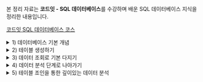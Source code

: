 본 정리 자료는 **코드잇 - SQL 데이터베이스**를 수강하며 배운 SQL 데이터베이스 지식을 정리한 내용입니다.

[코드잇 SQL 데이터베이스 코스](https://www.codeit.kr/courses/sql-database)

<details>
  <summary>1) 데이터베이스 기본 개념</summary>
  <details>
    <summary>데이터베이스와 테이블</summary>

# 데이터베이스와 테이블

## 데이터베이스란?

일정한 체계 속에 저장된 데이터의 집합

데이터는 보통 데이터베이스 안에서 테이블(Table)이라는 형태로 저장됨.

데이터베이스에 저장된 데이터로 시장과 고객을 잘 분석해야 기업이 잘될 수 있음

# 테이블의 row와 column

## 테이블

테이블이란 표 형태로 저장된 데이터의 집합

row는 '행' 이라는 뜻으로, 테이블에서 하나의 개체는 이 row로 표현됨

column은 '열'이라는 뜻으로, 테이블에서 각 개체가 가지는 하나의 속성은 이 column으로 표현됨

  </details>
  <details>
    <summary>DBMS와 SQL</summary>

# DBMS와 SQL

## DBMS (DataBase Management System)

데이터베이스 관리 시스템.

데이터베이스를 관리하는 프로그램

사용하는 DBMS에 따라서 데이터베이스의 종류가 다름

모든 DBMS에서는 SQL이라는 언어를 사용

### SQL (Structured Query Language)

DBMS에 명령을 내리기 위해 사용하는 언어

SQL은 국제 표준이 있어서, 어떤 DBMS에서든 사용할 수 있음

하지만 문제는, 모든 DBMS가 이 표준을 완벽하게 지키지는 않는다는 것

하지만 데이터를 다루는 대부분의 주요 기능은 DBMS마다 큰 차이가 없다

# SQL 국제 표준과 MySQL

## SQL 국제 표준

1970년대 초 IBM에 의해서 System/R이라는 DBMS와 , 이것을 사용하기 위해 필요한 언어인 SEQUEL(Structured English Query Language)가 만들어졌는데, 이후 SEQUEL(씨퀄)은 상표권 문제 때문에 그 이름이 SQL(Structured Query Language)로 변경됨.

2020.09 기준 2019 개정안이 최신임.

## MySQL이란?

MySQL은 페이스북, 유튜브 등을 비롯한 유명 서비스에서 활발히 사용되고 있는 DBMS임

MySQL은 MySQL B이라는 회사에서 개발되었는데, MySQL AB는 2008년 Sun Microsystems에 인수되고, 이 Sun Microsystems는 2010년 Oracle에 인수됨. 이에 따라 자연스럽게 MySQL 또한 Oracle의 소유가 되었음.

MySQL은 오픈 소스 소프트웨어로 누구나 자유롭게 사용할 수 있지만, 만약 MySQL의 소스 코드를 가져다가 일부를 수정하고 자신의 제품의 일부로 만들어서 재배포하는 상황에서 그 소스코드를 공개하지 않으려는 기업이 있다면 이 경우에는 Oracle엑서 제공하는 상업용 라이센스가 필요하다

Oracle은 자사의 기존 DBMS인 오라클과 기업 인수를 통해 얻은 MySQL 둘다 잘 서비스하고 있다고 한다. 둘 다 기술적으로 장단점이 다르고 상호보완적이 면이 있다.

### 오라클

은행, 거래소 등과 같이 데이터 처리의 정확성, 운영의 안정성 등이 엄격하게 요구되는 분야에서 주로 사용되고 있음

신뢰도가 중요한 비즈니스 분야에 적합하게 설계되어 있고, 해당 영역에서의 역사가 길다

### MySQL

우리가 흔히 쓰는 앱, 웹 사이트 같은 서비스를 만들 때 많이 사용 됨

무료로 사용할 수 있고, 좀 더 가볍다.

여러 DBMS 중에서도 특히 일반 사용자가 사용하기 편하다는 평가를 받는다.

요구하는 컴퓨터 성능도 작은 편이라 부담도 덜 함

IT 분야에서 LAMP(Linux + Apache + MySQL + PHP/Perl/Python)라고 하는 개발 플랫폼의 조합이 관용어로 쓰일 정도로 많은 개발자들이 보편적으로 쓰는 DBMS라고 함

# DBMS와 서버-클라이언트 구조

## 클라이언트와 서버

DBMS에는 주요 구성 요소인 두 종류의 프로그램이 있음.

1. **client(클라이언트 프로그램)** : 사용자가 server에 접속해서 원하는 데이터베이스 관련 작업을 할 수 있도록, SQL을 입력할 수 있는 화면 등을 제공하는 프로그램
2. **server(서버 프로그램)**: client로부터 SQL 문 등을 전달받아 데이터베이스 관련 작업을 직접 처리하는 프로그램. (DBMS라고 할 때, 좁은 의미로 이 server 부분만을 가리키는 경우도 있음)

대부분의 DBMS가 client를 통해 server에 접속하는 구조로 되어 있음.

server 안에 DB가 포함되어 있는데, 사실 데이터베이스는 DBMS와 분리된 것이 아니라, 이렇게 server가 직접 저장하고 관리하는 데이터의 집합이다.

결국 DBMS를 사용한다는 것은, **실행되고 있는 server에 client를 이용해서 접속한 후, 원하는 명령을 내린다는 뜻**

### MySQL Workbench

MySQL은 CLI(Command Line Interface) 환경에서 사용할 수도 있지만, Oracle이 공식 제공하는 GUI 환경인 **MySQL Workbench**라는 프로그램을 통해서도 사용할 수 있음

  </details>
  <details>
    <summary>MySQL 데이터베이스</summary>

# 데이터베이스 생성하기

MySQL에서는 데이터베이스를 스키마(Schema)라고 부르기도 함

'쿼리 창'에 SQL문을 입력하여 데이터베이스를 생성한다. `CREATE DATABASE 데이터베이스이름`

꼭 지켜야 하는 규칙은 아니지만, 관습적으로 명령을 대문자로 사용한다고 한다.

테이블이나 db 명과 구분되어 가독성이 더 높다고 한다.

# sys 데이터베이스

workbench를 실행할 때, 따로 생성하지 않았던 **sys**라는 데이터베이스가 이미 존재함.

sys 데이터베이스는 MySQL **서버의 성능 관련 정보**들을 가지고 있는 데이터베이스

## DBMS 사용 용도

사실 DBMS는 사용하는 사람에 따라 사용 용도가 크게 달라짐.

기획자/마케터:

- 데이터베이스에 저장된 데이터를 잘 이용해서 시장 및 고객을 분석

백엔드 개발자 또는 데이터베이스 관리자:

- 데이터가 빠르고 안정적으로, 조회 및 저장될 수 있도록 개발 및 관리

특히 백엔드 개발자 또는 데이터베이스 관리자의 입장에서는 DBMS가 성능 저하 없이 효율적으로 작업을 처리하고 있는지를 체크하는 것이 중요함.

MySQL에서는 이러한 정보를 확인할 수 있는 기본 데이터베이스 중 하나가 **sys**

  </details>
</details>

<details>
  <summary>2) 테이블 생성하기</summary>

# CSV 파일로 테이블 생성하기

MySQL에서는 Table Data Import Wizard를 통해서 CSV(Comma Separated Values) 형식의 파일을 테이블로 불러들일 수 있다.

MySQL에서 각 행의 데이터 타입을 뜻하는 Field Type(Data Type) 에는 int(정수), text(문자열), double(실수) 등이 있다.

# 생성된 테이블 살펴보기

MySQL에서 테이블 오른쪽 스패너 버튼을 클릭하면 테이블 정보를 살펴볼 수 있다.

column의 이름과 데이터 타입을 알 수 있다.

각 column의 이름과 데이터 타입을 함께 고려하면 각 column에 어떤 값들이 들어가 있는지 쉽게 예상할 수 있다

# Primary Key 설정하기

## Primary Key(기본 키)

테이블에서 하나의 row를 고유하게 식별할 수 있게 해주는 column

Primary Key에 해당하는 column 옆에 있는 PK의 체크박스를 체크해주면 column 왼쪽에 있는 아이콘이 열쇠 모양으로 바뀐다.

바뀐 PK 설정을 적용하려면 우측 하단의 apply 버튼을 눌러야 한다. 그러면 Pimary Key를 변경하는 SQL문이 나오며, 다시 한 번 apply 버튼을 누르면 적용된다.

# Primary Key의 종류

Primary Key는 테이블에서 특정 row 하나를 식별하는 역할을 한다.

특정 컬럼을 Primary Key로 설정하면 Primary Key에 같은 값이 있는 row가 추가되는 것을 DBMS가 자동으로 박아주기 때문에 중복된 row가 생길 위험성이 사라진다.

이러한 Primary Key의 종류에는 크게 두 가지가 있다.

## Natural Key

실제로 어떤 개체가 갖고 있는 속성을 나타내는 칼럼이 Primary Key가 됐을 때 이를 Natural Key라고 한다. 예) 주민등록번호

## Surrogate Key

어떤 개체의 속성을 직접적으로 나타내는 컬럼이 아닌, Primary Key로 쓰이기 위해 위적으로 생성된 컬럼

주로 1부터 순차적으로 증가하는 숫자가 들어가게 됨

각 상황마다 적절한 키가 달라진다.

Natural Key는 그 값이 나중에 변경되면 모든 row의 값을 다시 수정해줘야 한다는 문제가 있기 때문에 보통은 Surrogate Key를 선택하는 경우가 더 많다.

# Not Null의 의미

MySQL에서 특정 컬럼의 PK 체크박스에 체크를 할 때 그 컬럼의 NN 체크박스도 동시에 체크가 된다.

이때 NN 은 Not Null을 의미한다.

NULL이라는 것은 그 부분에 값이 없다는 것이다.

주의할 점은 NULL은 0과 다르며, 비어있는 문자열과도 다르다.

NN 체크박스에 체크가 되어있다는 뜻은, 이 컬럼에는 반드시 어떤 값이 들어있어야 한다는 것을 의미한다.

NN이 설정된 컬럼에 NULL이 들어가 있는 row를 추가하려고하면 데이터베이스에서 에러를 내버린다.

Primay Key인 컬럼은 특정 row를 식별하기 위한 컬럼이기 때문에 반드시 Not Null이어야 한다. 따라서 PK 체크박스를 체크할 때 NN 체크박스도 동시에 체크되도록 Workbench에서 자동으로 처리해준 것이다.

# Primary Key와 Auto Increment 속성

## AI (Automatic Inrecement)

Surrogate Key는 보통 1부터 시작해서 1씩 증가하는 정수값을 가진다.

그렇다면 매번 새롭게 추가되는 row의 Surrogate Key인 컬럼의 값은 row의 그것보다 1이 더 큰 정수가 되어야 한다. 대부분의 DBMS에는 매번 새로운 row가 될 때마다 해당 컬럼에 이전보다 1이 더 큰 정수를 자동으로 넣어주는 기능이 존재한다.

컬럼 옆에 있는 AI 체크박스에 체크를 해주고 apply 해주면 이러한 속성이 적용된다.

따라서 row를 삽입할 때 개체의 실제 속성을 나타내는 컬럼의 값만 직접 작성하고 Surrogate Key로 사용하는 컬럼에는 신경쓸 필요가 없다.

# 날짜 관련 컬럼은 DATE 타입으로

CSV 파일을 테이블로 불러올 때 날짜 관련 정보가 TEXT 타입으로 인식될 수 있는데, 이를 DATE 타입으로 바꿔주면 나중에 이 컬럼의 날짜 값을 가지고 1년 후의 날짜를 구하는 등의 작업들을 좀 더 편하게 할 수 있다.

</details>

<details>
  <summary>3) 데이터 조회로 기본 다지기</summary>
  <details>
    <summary>데이터 조회</summary>

# 데이터 조회의 핵심, SELECT과 WHERE

## 데이터 조회 기본 예시

`SELECT 컬럼명 FROM [DB명.]테이블명;`

`SELECT * FROM [practice_main.]member;`

- practice_main 데이터베이스에 있는 member 테이블에서 모든(\*) 컬럼을 가져와라

`SELECT age, gender FROM member;`

- member 테이블에서 age와 gender 컬럼을 가져와라

`SELECT * FROM member WHERE age > 20;`

- member 테이블에서 age 컬럼의 값이 20보다 큰 개체들의 모든 컬럼을 가져와라

# SQL 작성 형식

## 1. SQL 문 끝에는 항상 세미콜론(;)을 써줘야 한다

하나의 SQL 문 끝에는 세미콜론을 써줘야 한다.

SQL 문법 상 세미콜론이 **하나의 SQL 문을 종결하는 단위**이기 때문이다

## 2. SQL 문 안에는 공백이나 개행 등을 자유롭게 넣을 수 있다

`SELECT * FROM practice_main.member WHERE age > 20`

- 이런 식으로 엄청 많은 공백을 주거나,

```sql
SELECT * FROM practice_main.member
	WHERE age > 20
```

- 이런 식으로 SQL 문의 일부분을 한 줄 내리고, 탭을 입력한 후에 쓰는 것도 가능

어떤 방식으로 쓰든, 구분되어야 할 키워드들이 최소한 하나 이상의 공백으로 구분되어 있고, 세미콜론으로 마무리되어 있으면 실행에는 문제가 없다.

이런 점을 이용해서 길이가 긴 SQL 문을 쓸 때는 개행(줄바꿈), 탭 등을 적절하게 활용해서 가독성을 높이는 것이 좋다.

## 3. SQL 문의 대소문자 구분 문자

`SELECT * FROM practice_main.member WHERE age > 20`

위를 보면 MySQL에 기본으로 내장된 키워드들(보통 '예약어' 라 함)은 대문자로 써주고, 나머지 부분은 소문자로 써줬다.

**MySQL의 예약어는 대문자로 적는 것이 관례**이고, 보기에도 좋다.

데이터베이스 이름, 테이블 이름, 컬럼 이름 등은 대소문자를 가리지 않고, 실제로 존재하는 것의 이름을 적어주면 된다.

데이터베이스, 테이블, 컬럼 등의 이름을 짓는 것도 회사마다 일종의 컨벤션들이 있을텐데, 실무에서는 그런 컨벤션에 맞게 지어진 이름들을 작성하게 될 것

예약어들을 소문자로 쓴다고 실행이 안 되는 것은 아니다. 다만, 가독성을 위해 예약어만큼은 꼭 대문자로 쓰는 습관을 들이자.

## 4. 데이터베이스 이름과 테이블 이름

`practice_main.member`과 같이 데이터베이스 이름 뒤에 온점(.)을 붙이고 그 다음에 테이블 이름을 적어줬다. 이렇게 쓰면 해당 데이터베이스 안의 테이블을 가리키는 것인데, 서로 다른 데이터베이스에 같은 이름의 테이블이 존재할 수 있기 때문에 이렇게 써주는 게 좋다.

하지만 항상 이렇게 쓸 필요는 없다.

GUI에서 해당 데이터베이스를 클릭해서 활성화해두거나, 아예 SQL문으로 어떤 데이터베이스를 쓰겠다고 확실하게 정하는 것도 가능하다.

```sql
USE practice_main;
SELECT * FROM member
```

`USE practice_main;`은 practice_main 이라는 데이터베이스를 사용하겠다고 확실히 선언하는 것이다. 그리고 그 뒤로는 그냥 테이블 이름만 써도 괜찮다.

# 조건을 나타내는 다양한 방법

## DATA TYPE = INT

나이가 27 이상

- `SELECT * FROM member WHERE age >=27;`

나이가 30이상 39이하 (30대)

- `SELECT * FROM member WHERE age BETWEEN 30 AND 39;`

나이가 30대가 아닌

- `SELECT * FROM member WHERE age NOT BETWEEN 30 AND 39;`

## DATA TYPE = DATE

가입일이 2019년 1월 1일 이후

- `SELECT * FROM member WHERE sign_up_day > '2019-01-01';`

가입일이 2018년

```sql
SELECT * FROM member
	WHERE sign_up_dat BETWEEN '2018-01-01' AND '2018-12-31';
```

# 문자열 패턴 매칭 조건

## **주소가 서울인 회원**

- `SELECT * FROM member WHERE address LIKE '서울%';`

LIKE는 특정 컬럼 값의 패턴이 '서울%'처럼 생긴 것만 조회

%는 임의의 문자열 길이를 뜻함(0도 포함). 즉, 위의 표현식은 서울로 시작하는 모든 문자열을 뜻함

## 주소가 고양시인 회원

- `SELECT * FROM member WHERE address LIKE '%고양시%';`

고양시 라는 단어 앞 뒤로 임의의 길이를 가진 문자열이 있는 문자열을 뜻함

쉽게 말해, 고양시 가 들어간 모든 문자열을 나타냄

# 그 밖의 알아야 할 표현식

## 1. 같지 않음 (!=, <>)

남자가 '아닌' 회원 조회

- `SELECT * FROM member WHERE gender != 'm';`
- `SELECT * FROM member WHERE gender <> 'm';`

## 2. 이 중에 있는 ~ (IN)

나이가 딱 20살, 또는 30살인 회원들만 조회

- `SELECT * FROM member WHERE age IN (20, 30);`

## 3. 한 글자를 나타내는 \_

LIKE 뒤의 언더바 하나는 문자 하나를 나타낸다.

이메일 주소가 c로 시작하고, 그 뒤에 다섯 글자가 더 있는 row들 조회

- `SELECT * FROM member WHERE email LIKE 'c_____@%';`

# DATE 데이터 타입 관련 함수

## 1. 연도, 월, 일 추출하기

### (1) 1992년에 태어난 회원들만 조회하기

`SELECT * FROM member WHERE YEAR(birthday) = '1992';`

**YEAR 함수**를 사용하면 날짜 값에서 연도만 뽑아낼 수 있음

### (2) 여름(6, 7, 8월)에 가입한 회원들만 조회하기

`SELECT * FROM member WHERE MONTH(sign_up_day) IN (6, 7, 8);`

**MONTH 함수**를 사용하면 날짜값에서 월만 뽑아낼 수 있음.

### (3) 각 달의 후반부(15~31일)에 가입했던 회원들만 조회하기

`SELECT * FROM member WHERE DAYOFMONTH(sign_up_day) BETWEEN 15 AND 31;`

**DAYOFMONTH 함수**는 날짜값에서 일만 뽑아낼 수 있음.

## 2. 날짜 간의 차이 구하기

### 특정 날짜 기준

`DATEDIFF(날짜 a, 날짜 b)` 를 사용하면 '날짜 a - 날짜 b'를 해서 그 차이 일수를 알려준다.

member 테이블에서 각 회원이 가입한 일자가 2019년 1월 1일을 기준으로 며칠 뒤인지를 알아보자.

`SELECT email, sign_up_day, DATEDIFF(sign_up_day, '2019-01-01') FROM member;`

이렇게 하면 이메일 컬럼, 가입일 컬럼, 그리고 가입일에서 2019년 1월 1일을 뺀 컬럼, 이렇게 세 가지 컬럼을 조회할 수 있다.

이처럼 꼭 테이블에 있던 컬럼이 아니더라도 조회할 때는 이런 식으로 새로운 컬럼을 붙여서 볼 수도 있다.

### 오늘 날짜 기준

`DATEDIFF`와 `CURDATE()` 함수 사용

`SELECT email, sign_up_day, CURDATE(), DATEDIFF(sign_up_day, CURDATE()) FROM member;`

- 세번째 컬럼으로 오늘의 날짜를, 그리고 네번째 컬럼으로 '가입일 - 오늘의 날짜'를 볼 수 있다.

### 가입 시점의 나이

`SELECT email, sign_up_day, DATEDIFF(sign_up_day, birthday) / 365 FROM member;`

'가입일 - 생일' 값을 365로 나눠주면 가입 시기의 나이를 알 수 있다.

## 3. 날짜 더하기 빼기

더하기: `DATE_ADD()`

뺴기: `DATE_SUB()`

`DATE_ADD(sign_up_day, INTERVAL 300 DAY)`

- 가입일로부터 300일 지난 날

`DATE_SUB(sign_up_day, INTERVAL 250 DAY)`

- 가입일로부터 250일 전 날짜

## 4. UNIX Timestamp 값

날짜뿐만 아니라 시간까지 포함하는 칼럼은 DATETIME이라는 데이터 타입을 사용한다.

DATETIME 타입의 칼럼에는 보통 '2018-12-31 23:54:59' 이런 식으로 값들이 저장되어 있다.

그런데 어떤 테이블에는 날짜와 시간이 이렇게 예쁜 형식이 아니라, 1553526000 이런 식으로 큰 숫자값이 적혀있는 경우들이 많다. 이런 형식의 날짜시간 값을 **UNIX Timestamp**라고 한다.

UNIX Timestamp는 특정 날짜의 특정 시간을 **1970년 1월 1일을 기준으로, 총 몇 초가 지났는지**로 나타낸 값이다.

`UNIX_TIMESTAMP()` : DATE 타입의 값을 Unix Timestamp로 바꿔주는 함수

`FROM_UNIXTIME()` : Unix Timestamp 값을 사람이 읽을 수 있는 날짜 형태로 바꿔주는 함수

# 여러 개의 조건 달기

## AND

남자이면서 주소가 서울이고, 25세 이상 29세 이하인 회원 조회

```sql
SELECT * FROM member
WHERE gender = 'm'
	AND address LIKE '서울%'
	AND age BETWEEN 25 AND 29;
```

## OR

봄(3~5월) 또는 가을(9~11월)에 가입한 회원 조회

```sql
SELECT * FROM member
WHERE MONTH(sign_up_day) BETWEEN 3 AND 5
	OR MONTH(sign_up_day) BETWEEN 9 AND 11;
```

## AND, OR 혼합

키가 180 이상인 남자 혹은 키가 170 이상인 여자

```sql
SELECT * FROM member
WHERE (gender = 'm' AND height >= 180)
	OR (gender = 'f' AND height >= 170);
```

이렇게 AND 와 OR를 함께 사용할 때에는 먼저 실행해야 되는 부분을 괄호로 감싸주는 게 좋다.

# 여러 조건을 걸 때 주의할 점

## 1. OR를 사용할 때 주의사항

`SELECT * FROM member WHERE id = 1 OR id =2;`

이렇게 적는 게 맞는 표현인데, 간혹 아래와 같이 잘못 적는 경우가 있다.

- `SELECT * FROM member WHERE id = 1 or 2;`

실수로 쓴 `WHERE id = 1 or 2` 이 부분은

1. id = 2 가 TRUE
2. 2

이 두 부분을 나눌 수 있는데, 두 번째 부분이 문제가 된다.

MySQL에서는 0을 False, 0 이외의 숫자는 모두 True로 간주한다.

따라서 두 번째 부분은 항상 True가 되어버린다.

즉, `WHERE id = 1 OR 2`는 곧 `WHERE id = 1 OR TRUE` 와 같은 뜻인데, 이렇게 되면 결국 어떤 row든 다 이 조건을 만족하게 되어버림. 그래서 모든 row가 출력됨

## 2. AND와 OR 간의 우선순위

(1) 성별이 여자이거나 (OR) 나이가 30세 미만

'이면서' (AND)

(2) 키는 180 이상인

회원을 조회하려고 한다.

```sql
SELECT * FROM memeber
WHERE gender = ='f' OR age < 30 AND height > 180;
```

이렇게 조회하면 height 컬럼의 값이 180 이하인 회원들도 많이 보인다.

그 이유는 SQL 문이 실행될 때, AND가 OR보다 우선순위가 더 높기 때문이다.

즉, AND가 OR 보다 먼저 실행된다는 것.

그래서

(1) 성별이 여자이거나(OR)

(2) 나이가 30세 미만이면서(AND) 키가 180 이상인

회원을 조회하게 되는 것

따라서 사용자가 '먼저 실행되기를 원하는 조건'을 괄호로 씌워주는 것이 좋다. 그 이유는 괄호는 AND보다도 우선순위가 높기 때문이다.

원래 의도했던 결과를 얻기 위해서는 아래와 같이 작성하면 된다.

```sql
SELECT * FROM member
WHERE (gender = 'f' OR age < 30) AND height > 180;
```

이처럼 먼저 실행되기 원하는 부분에 괄호를 씌워주면 된다.

이렇게 **조건에 괄호를 씌워주면** AND와 OR 사이의 우선순위를 신경쓰지 않아도 되고, 나중에 SQL 문을 다시 읽었을 때도 이해하기 편하다는 장점이 있다.

조건 단위로 괄호를 씌워주는 습관을 들이면 좋다!

# 문자열 패턴 매칭 조건을 사용할 때 주의할 점

## 1. 이스케이핑(escaping) 문제

문자열 컬럼에 퍼센트 기호(%)가 포함된 row를 찾아야 되는 경우

`LIKE '%%%'` 이렇게 적어주게 되면 임의의 길이를 가진 문자열로 해석되어 모든 문자열이 다 포함된다.

LIKE에서 쓰이는 표현식이 아니라, 문자로서의 %를 나타내려면

`LIKE '%\%%'` 와 같이 표현해주어야 한다.

% 앞에 역슬래쉬(백슬래쉬, backslash) 기호를 붙여줬다.

원래 특정 의미('임의의 길이를 가진 문자열')를 나타내던 문자(%)를 그 특정 의미가 아니라, 일반적인 문자처럼 취급하는 행위를 **이스케이핑(escaping)**이라고 한다.

**어떤 문자가 그것에 부여된 특정한 의미, 기능으로 해석되는 게 아니라 그냥 단순한 문자 하나로 해석되도록 하는 것**을 이스케이핑 이라고 하는 것.

MySQL에서 이스케이핑을 하는 방법은 해당 문자 앞에 역슬래쉬를 붙여주는 것이다.

### (1) ' (작은 따옴표) 이스케이핑

`LIKE '%\'%'`

### (2) \_(언더바) 이스케이핑

`LIKE '%\_%'`

### (3) "(큰 따옴표) 이스케이핑

`LIKE '%\"%'`

## 2. 대소문자 구분 문제

소문자 g가 포함된 문자열을 조회하고 싶다

`LIKE '%g%'` 이렇게 사용할 경우 대문자 G가 포함되어 있는 row 도 조회된다.

이는 MySQL의 기본 설정 때문임.

MySQL에서 테이블에 적용된 설정 중 Info 에서 **Table collectoin** 항목을 보면, 문자열이 서로 동일한지를 비교할 때 적용되는 설정을 나타낸다. **utf8mb4_0900_ai_ci**라는 값이 써 있다. 여기서 **ci**는 **case-insensitive**의 약자로, 문자열이 동일한지 확인할 때 대소문자를 구별하지 않겠다는 뜻임

만약 이 설정을 다른 걸로 변경하면 대소문자 구분을 하도록 바꿀 수도 있겠지만, 데이터베이스 관리자가 아니라면 MySQL 설정을 마음대로 바꿔서는 안되고, 애초에 그럴 수 있는 권한도 없을 것이다.

따라서 어떤 설정에서든 대소문자 구분을 할 수 있는 방법이 필요하다.

`LIKE BINARY '%g%'` 와 같이 문자열 패턴 앞에 BINARY를 붙이면 된다.

BINARY를 붙여준다는 것은 해당 문자열의 0과 1의 조합의 값이 정확히 일치하는 것을 찾으라는 뜻임.

소문자g와 대문자 G는 같은 알파벳이기는 하지만 컴퓨터에서 0과 1의 조합으로 저장될 때 다른 값으로 저장된다. 그리고 BINARY를 붙이는 건 단지 알파벳 비교 뿐만 아니라 대소문자 구분까지 할 수 있도록 0과 1을 보는 수준까지 문자열 비교를 수행하라는 뜻임

  </details>
  <details>
    <summary>데이터 정렬</summary>

# 데이터 정렬해서 보기

## SQL 에서 정렬

'row들을', '특정 컬럼을 기준으로', '순서대로 출력'

키를 기준으로 정렬

```sql
SELECT * FROM member
ORDER BY height ASC;
```

- 오름차순으로 정렬됨.
- ASC - ascending. 안 적어주어도 기본적으로 오름차순으로 정렬된다.
- 안 적어두면 햇갈릴 수 있으니, 적어두는 게 좋다.

```sql
SELECT * FROM member
ORDER BY height DESC;
```

- 내림차순으로 정렬됨
- DESC - descending

몸무게가 70 이상인 남자 회원을 키 오름차순으로 정렬

```sql
SELECT * FROM member
WHERE gender = 'm'
	AND weight >= 70
ORDER BY height ASC;
```

- SQL 문법 상 WHERE 는 ORDER BY 보다 앞에 와야 한다.

## 여러 기준으로 정렬

ORDER BY 는 이름을 먼저 쓴 컬럼을 우선으로 해서 정렬이 차례대로 수행된다.

가입 년도를 기준으로 내림 차순으로 정렬하고, 같은 년도에 가입한 회원들은 이메일을 기준으로 오름차순 정렬

```sql
SELECT * FROM member
ORDER BY YEAR(sign_up_day) DESC, email ASC;
```

# 정렬할 때 주의할 점

정렬 기준의 데이터 타입이 (1) 숫자형(INT 등)인 경우와, (2) 문자열형(TEXT 등)인지에 다라 결과가 달라진다.

INT 타입의 값은 숫자의 대소(크고 작음)를 기준으로 정렬이 수행되지만,

TEXT 타입의 값은 한 문자, 한 문자씩 그 문자 순서를 비교해서 정렬이 수행된다.

따라서, **숫자값이 담긴 컬럼을 정렬 기준으로 할 때는 그 컬럼의 데이터 타입이 숫자형인지, 문자열형인지를 잘 살펴봐야 한다.**

## CAST

이미 TEXT 타입인 컬럼에 있는 숫자값들을 그냥 INT 등의 숫자형 타입으로 보고 정렬할 수도 있다. 정렬할 때 그 컬럼의 값의 데이터 타입을 일시적으로 변경해 주면 된다.

`CAST` 함수를 사용하면 되는데, 보통 프로그램이 세계에서 어떤 변수의 데이터 타입을 바꿀 때 사용되는 단어이다.

`CAST(data AS signed)` data 컬럼에 존재하는 값들의 데이터 타입을 일시적으로 **signed**라는 데이터 타입으로 변환하라는 뜻임

singed는 양수와 음수를 포함한 모든 정수를 나타낼 수 있는 데이터 타입이다.

만약 값에 소수점이 포함되어 있다면, `CAST(data AS decimal)` 과 같이 사용 가능

# 데이터 일부만 추려보기

`LIMIT` 사용

최근에 가입한 회원 10명 조회

```sql
SELECT * FROM member
ORDER BY sign_up_day DESC
LIMIT 10;
```

최근에 가입한 9번째, 10번째 회원 조회

```sql
SELECT * FROM member
ORDER BY sign_up_day DESC
LIMIT 8, 2 # 인덱스가 8인 개체부터 2개 (인덱스는 0부터 시작)
```

# LIMIT과 Pagination

웹사이트들을 보면 사이트 화면 하단에 1, 2, 3, 4, 5 등 페이지를 클릭할 수 있는 버튼을 흔히 볼 수 있음

- 1페이지: 1~10번까지의 내용
- 2페이지: 11~20번까지의 내용
- 3페이지: 21~30번까지의 내용

보통 위와 같이 구성되어 있는데, 새로운 페이지를 누르면 그때마다 10개의 새로운 내용들을 로드(load) 하게 된다.

이런 걸 **페이지네이션(Pagination)**이라고 한다. 전체 결과를 한 번에 로드하는 게 아니라, 이렇게 페이지 단위로 쪼개서 그때그때 요청이 있을 때마다 부분 결과를 조금씩 로드하는 방식을 말한다.

꼭 숫자 클릭 방식이 아니라 하더라도, 스크롤을 내리면 잠시 뒤에 새로운 내용이 더 등장하는 방식도 비슷하다.

Pagination은 개발자에게도 중요한 주제이다. 실제로는 각 페이지 당 내용을 최대한 빠르게 로드하기 위한 추가적인 기법들이 필요하다.

  </details>
</details>

<details>
  <summary>4) 데이터 분석 단계로 나아가기</summary>
  <details>
    <summary></summary>
  </details>
</details>

<details>
  <summary>5) 테이블 조인을 통한 깊이있는 데이터 분석</summary>
  <details>
    <summary></summary>
  </details>
</details>
